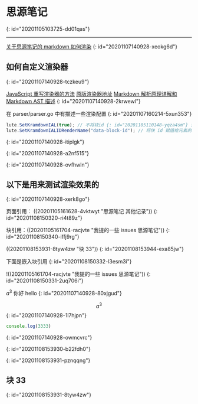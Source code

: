 # 思源笔记
{: id="20201105103725-dd01qas"}

---

[关于思源笔记的 markdown 如何渲染](https://github.com/siyuan-note/siyuan/issues/418)
{: id="20201107140928-xeokg6d"}

## 如何自定义渲染器
{: id="20201107140928-tczkeu9"}

[JavaScript 重写渲染器的方法](https://github.com/88250/lute/issues/5)  [原版渲染器地址](https://github.com/88250/lute/blob/master/render/html_renderer.go)   [Markdown 解析原理详解和 Markdown AST 描述](https://ld246.com/article/1587637426085)
{: id="20201107140928-2krwewl"}

在 parser/parser.go 中有描述一些渲染配置
{: id="20201107160214-5xun353"}

```javascript
lute.SetKramdownIAL(true); // 不将块id {: id="20201105110148-yqza4sm"} 渲染为文本
lute.SetKramdownIALIDRenderName("data-block-id"); // 将块 id 赋值给元素的data-block-id
```
{: id="20201107140928-itiplgk"}

{: id="20201107140928-a2nf515"}

{: id="20201107140928-ovfhwln"}

## 以下是用来测试渲染效果的
{: id="20201107140928-xerk8go"}

页面引用： ((20201105161628-4vktwyt "思源笔记 其他记录"))
{: id="20201108150320-ri4t89z"}

块引用：((20201105161704-racjvte "我提的一些 issues  思源笔记"))
{: id="20201108150340-iffj9rg"}

((20201108153931-8tyw4zw "块 33"))
{: id="20201108153944-exa85jw"}

下面是嵌入块引用
{: id="20201108150332-l3esm3i"}

!((20201105161704-racjvte "我提的一些 issues  思源笔记"))
{: id="20201108150331-2uq706i"}

$a^3$    你好 hello
{: id="20201107140928-80xjgud"}

$$
a^3
$$
{: id="20201107140928-1l7hjpn"}

```javascript {run}
console.log(3333)
```
{: id="20201107140928-owmcvrc"}

{: id="20201108153930-b22fdh0"}

{: id="20201108153931-pznqqng"}

## 块 33
{: id="20201108153931-8tyw4zw"}

